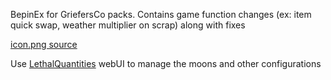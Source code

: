 BepinEx for GriefersCo packs. Contains game function changes (ex: item quick swap, weather multiplier on scrap) along with fixes

[icon.png source](https://www.pxfuel.com/en/desktop-wallpaper-njtqv)

Use [LethalQuantities](https://thunderstore.io/c/lethal-company/p/BananaPuncher714/LethalQuantities/) webUI to manage the moons and other configurations
